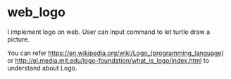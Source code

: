 # web_logo

I implement logo on web. User can input command to let turtle draw a picture.

You can refer https://en.wikipedia.org/wiki/Logo_(programming_language) or http://el.media.mit.edu/logo-foundation/what_is_logo/index.html to understand about Logo.
